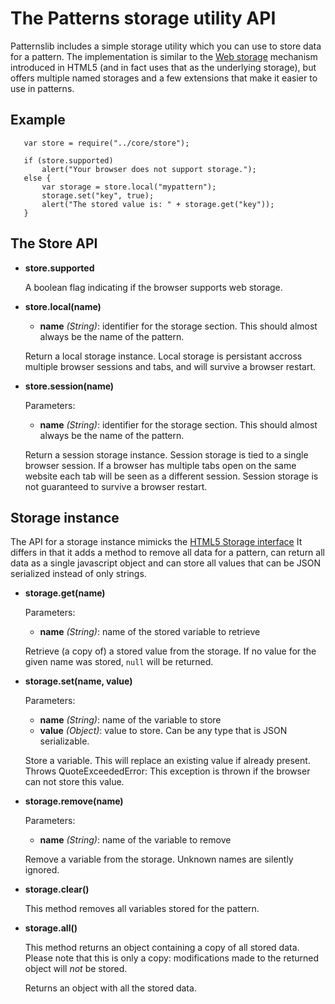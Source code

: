 # The Patterns storage utility API

Patternslib includes a simple storage utility which you can use to store
data for a pattern. The implementation is similar to the
[Web storage](http://www.whatwg.org/specs/web-apps/current-work/multipage/webstorage.html)
mechanism introduced in HTML5 (and in fact uses that as the underlying
storage), but offers multiple named storages and a few extensions that make
it easier to use in patterns.

## Example

```
   var store = require("../core/store");

   if (store.supported)
       alert("Your browser does not support storage.");
   else {
       var storage = store.local("mypattern");
       storage.set("key", true);
       alert("The stored value is: " + storage.get("key"));
   }
```

## The Store API

-   **store.supported**

    A boolean flag indicating if the browser supports web storage.

-   **store.local(name)**

    -   **name** _(String)_: identifier for the storage section. This should
        almost always be the name of the pattern.

    Return a local storage instance. Local storage is persistant accross
    multiple browser sessions and tabs, and will survive a browser restart.

-   **store.session(name)**

    Parameters:

    -   **name** _(String)_: identifier for the storage section. This should
        almost always be the name of the pattern.

    Return a session storage instance. Session storage is tied to a single
    browser session. If a browser has multiple tabs open on the same website
    each tab will be seen as a different session. Session storage is not
    guaranteed to survive a browser restart.

## Storage instance

The API for a storage instance mimicks the
[HTML5 Storage interface](http://www.whatwg.org/specs/web-apps/current-work/multipage/webstorage.html#the-storage-interface)
It differs in that it adds a method to remove all data for a pattern, can
return all data as a single javascript object and can store all values that can
be JSON serialized instead of only strings.

-   **storage.get(name)**

    Parameters:

    -   **name** _(String)_: name of the stored variable to retrieve

    Retrieve (a copy of) a stored value from the storage. If no value for the
    given name was stored, `null` will be returned.

-   **storage.set(name, value)**

    Parameters:

    -   **name** _(String)_: name of the variable to store
    -   **value** _(Object)_: value to store. Can be any type that is JSON serializable.

    Store a variable. This will replace an existing value if already present.
    Throws QuoteExceededError: This exception is thrown if the browser can not store this value.

-   **storage.remove(name)**

    Parameters:

    -   **name** _(String)_: name of the variable to remove

    Remove a variable from the storage. Unknown names are silently ignored.

-   **storage.clear()**

    This method removes all variables stored for the pattern.

-   **storage.all()**

    This method returns an object containing a copy of all stored data. Please
    note that this is only a copy: modifications made to the returned object
    will _not_ be stored.

    Returns an object with all the stored data.
